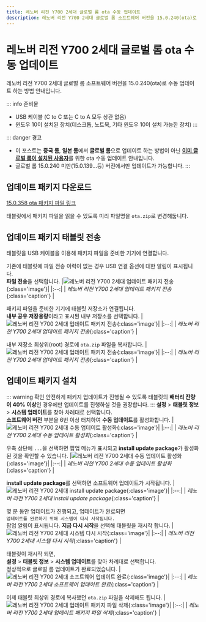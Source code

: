 ```yaml
---
title: 레노버 리전 Y700 2세대 글로벌 롬 ota 수동 업데이트
description: 레노버 리전 Y700 2세대 글로벌 롬 소프트웨어 버전을 15.0.240(ota)로 수동 업데이트 하는 방법 안내입니다.
---
```


# 레노버 리전 Y700 2세대 글로벌 롬 ota 수동 업데이트

레노버 리전 Y700 2세대 글로벌 롬 소프트웨어 버전을 15.0.240(ota)로 수동 업데이트 하는 방법 안내입니다.

::: info 준비물

- USB 케이블 (C to C 또는 C to A 모두 상관 없음)
- 윈도우 10이 설치된 장치(데스크톱, 노트북, 기타 윈도우 10이 설치 가능한 장치)
  :::

::: danger 경고

- 이 포스트는 **중국 롬**, **일본 롬**에서 **글로벌 롬**으로 업데이트 하는 방법이 아닌 <u>**이미 글로벌 롬이 설치된 사용자**</u>를 위한 ota 수동 업데이트 안내입니다.
- 글로벌 롬 15.0.240 미만(15.0.139...등) 버전에서만 업데이트가 가능합니다.
  :::

## 업데이트 패키지 다운로드

[15.0.358 ota 패키지 파일 링크](https://s.ppomppu.co.kr/?idno=androidtab_198611&target=aHR0cHM6Ly9vdGEtY2RuLmxlbm92by5jb20vZmlybXdhcmUvMjAyNDc5MTYwMjM5Mi0yODg0LnppcA==&encode=on)

태블릿에서 패키지 파일을 읽을 수 있도록 미리 파일명을 `ota.zip`로 변경해둡니다.

## 업데이트 패키지 태블릿 전송

태블릿을 USB 케이블을 이용해 패키지 파일을 준비한 기기에 연결합니다.

기존에 태블릿에 파일 전송 이력이 없는 경우 USB 연결 옵션에 대한 알림이 표시됩니다.\
**파일 전송**을 선택합니다.
|![레노버 리전 Y700 2세대 업데이트 패키지 전송](./images/global-rom-update/upload_01.webp){:class='image'}|
|:--:|
| _레노버 리전 Y700 2세대 업데이트 패키지 전송_{:class='caption'} |

패키지 파일을 준비한 기기에 태블릿 저장소가 연결됩니다.\
**내부 공유 저장용량**이라고 표시된 내부 저장소를 선택합니다.
|![레노버 리전 Y700 2세대 업데이트 패키지 전송](./images/global-rom-update/upload_02.webp){:class='image'}|
|:--:|
| _레노버 리전 Y700 2세대 업데이트 패키지 전송_{:class='caption'} |

내부 저장소 최상위(root) 경로에 `ota.zip` 파일을 복사합니다.
|![레노버 리전 Y700 2세대 업데이트 패키지 전송](./images/global-rom-update/upload_03.webp){:class='image'}|
|:--:|
| _레노버 리전 Y700 2세대 업데이트 패키지 전송_{:class='caption'} |

## 업데이트 패키지 설치

::: warning 확인
안전하게 패키지 업데이트가 진행될 수 있도록 태블릿의 **배터리 잔량이 40% 이상**인 경우에만 업데이트를 진행하실 것을 권장합니다.
:::
**설정** > **태블릿 정보** > **시스템 업데이트**를 찾아 차례대로 선택합니다.\
**소프트웨어 버전** 부분을 6번 이상 터치하여 **수동 업데이트**를 활성화합니다.
|![레노버 리전 Y700 2세대 수동 업데이트 활성화](./images/global-rom-update/update_01.webp){:class='image'}|
|:--:|
| _레노버 리전 Y700 2세대 수동 업데이트 활성화_{:class='caption'} |

우측 상단에 `...`을 선택하면 팝업 메뉴가 표시되고 **install update package**가 활성화된 것을 확인할 수 있습니다.
|![레노버 리전 Y700 2세대 수동 업데이트 활성화](./images/global-rom-update/update_02.webp){:class='image'}|
|:--:|
| _레노버 리전 Y700 2세대 수동 업데이트 활성화_{:class='caption'} |

**install update package**를 선택하면 소프트웨어 업데이트가 시작됩니다.
|![레노버 리전 Y700 2세대 install update package](./images/global-rom-update/update_03.webp){:class='image'}|
|:--:|
| _레노버 리전 Y700 2세대 install update package_{:class='caption'} |

몇 분 동안 업데이트가 진행되고, 업데이트가 완료되면\
`업데이트를 완료하기 위해 시스템이 다시 시작됩니다.`\
팝업 알림이 표시됩니다. **지금 다시 시작**을 선택해 태블릿을 재시작 합니다.
|![레노버 리전 Y700 2세대 시스템 다시 시작](./images/global-rom-update/update_04.webp){:class='image'}|
|:--:|
| _레노버 리전 Y700 2세대 시스템 다시 시작_{:class='caption'} |

태블릿이 재시작 되면,\
**설정** > **태블릿 정보** > **시스템 업데이트**를 찾아 차례대로 선택합니다.\
정상적으로 글로벌 롬 업데이트가 완료되었습니다.
|![레노버 리전 Y700 2세대 소프트웨어 업데이트 완료](./images/global-rom-update/complete.webp){:class='image'}|
|:--:|
| _레노버 리전 Y700 2세대 소프트웨어 업데이트 완료_{:class='caption'} |

이제 태블릿 최상위 경로에 복사했던 `ota.zip` 파일을 삭제해도 됩니다.
|![레노버 리전 Y700 2세대 업데이트 패키지 파일 삭제](./images/global-rom-update/delete.webp){:class='image'}|
|:--:|
| _레노버 리전 Y700 2세대 업데이트 패키지 파일 삭제_{:class='caption'} |
